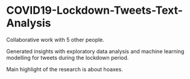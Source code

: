 # COVID19-Lockdown-Tweets-Text-Analysis

Collaborative work with 5 other people.

Generated insights with exploratory data analysis and machine learning modelling for tweets during the lockdown period.

Main highlight of the research is about hoaxes.
